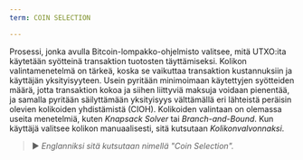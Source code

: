 ```yaml
---
term: COIN SELECTION

---
```

Prosessi, jonka avulla Bitcoin-lompakko-ohjelmisto valitsee, mitä UTXO:ita käytetään syötteinä transaktion tuotosten täyttämiseksi. Kolikon valintamenetelmä on tärkeä, koska se vaikuttaa transaktion kustannuksiin ja käyttäjän yksityisyyteen. Usein pyritään minimoimaan käytettyjen syötteiden määrä, jotta transaktion kokoa ja siihen liittyviä maksuja voidaan pienentää, ja samalla pyritään säilyttämään yksityisyys välttämällä eri lähteistä peräisin olevien kolikoiden yhdistämistä (CIOH). Kolikoiden valintaan on olemassa useita menetelmiä, kuten *Knapsack Solver* tai *Branch-and-Bound*. Kun käyttäjä valitsee kolikon manuaalisesti, sitä kutsutaan *Kolikonvalvonnaksi*.

> ► *Englanniksi sitä kutsutaan nimellä "Coin Selection".*